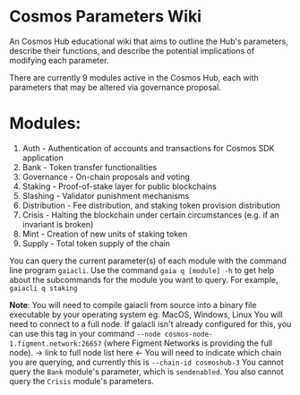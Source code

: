 # Cosmos Parameters Wiki
An Cosmos Hub educational wiki that aims to outline the Hub's parameters, describe their functions, and describe the potential implications of modifying each parameter.

There are currently 9 modules active in the Cosmos Hub, each with parameters that may be altered via governance proposal.

# Modules:
1. Auth - Authentication of accounts and transactions for Cosmos SDK application
2. Bank - Token transfer functionalities
3. Governance - On-chain proposals and voting
4. Staking - Proof-of-stake layer for public blockchains
5. Slashing - Validator punishment mechanisms
6. Distribution - Fee distribution, and staking token provision distribution
7. Crisis - Halting the blockchain under certain circumstances (e.g. if an invariant is broken)
8. Mint - Creation of new units of staking token
9. Supply - Total token supply of the chain

You can query the current parameter(s) of each module with the command line program `gaiacli`. Use the command `gaia q [module] -h` to get help about the subcommands for the module you want to query. For example, `gaiacli q staking `

**Note**:
You will need to compile gaiacli from source into a binary file executable by your operating system eg. MacOS, Windows, Linux
You will need to connect to a full node. If gaiacli isn't already configured for this, you can use this tag in your command `--node cosmos-node-1.figment.network:26657` (where Figment Networks is providing the full node). -> link to full node list here <-
You will need to indicate which chain you are querying, and currently this is `--chain-id cosmoshub-3`
You cannot query the `Bank` module's parameter, which is `sendenabled`. You also cannot query the `Crisis` module's parameters.
